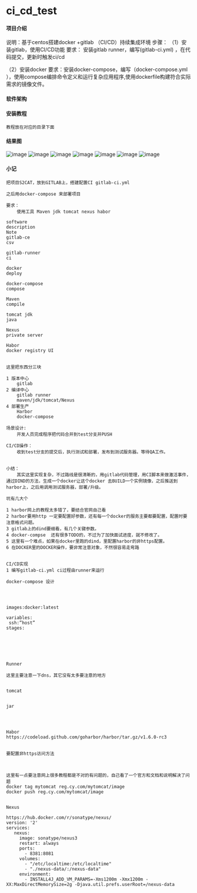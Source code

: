 # ci_cd_test

#### 项目介绍
说明：基于centos搭建docker +gitlab （CI/CD）持续集成环境
步骤：
 （1）安装gitlab，使用CI/CD功能
  要求： 安装gitlab  runner，编写(gitlab-ci.yml) ，在代码提交，更新时触发ci/cd
  
（2）安装docker 
 要求：安装docker-compose，编写（docker-compose.yml ），使用compose编排命令定义和运行复杂应用程序,使用dockerfile构建符合实际需求的镜像文件。

#### 软件架构



#### 安装教程
    教程放在对应的目录下面
    
    
#### 结果图
![image](https://raw.githubusercontent.com/cychan0115/gitlabci-test/master/11.png)
![image](https://raw.githubusercontent.com/cychan0115/gitlabci-test/master/22.png)
![image](https://raw.githubusercontent.com/cychan0115/gitlabci-test/master/33.jpg)
![image](https://raw.githubusercontent.com/cychan0115/gitlabci-test/master/44.png)
![image](https://raw.githubusercontent.com/cychan0115/gitlabci-test/master/55.png)
![image](https://raw.githubusercontent.com/cychan0115/gitlabci-test/master/66.png)
![image](https://raw.githubusercontent.com/cychan0115/gitlabci-test/master/77.png)

#### 小记

    把项目S2CAT，放到GITLAB上，搭建配置CI gitlab-ci.yml

    之后用docker-compose 来部署项目

    要求：
        使用工具 Maven jdk tomcat nexus habor

    software
    description
    Note
    gitlab-ce
    csv

    gitlab-runner
    ci

    docker
    deploy

    docker-compose
    compose	

    Maven
    compile

    tomcat jdk
    java

    Nexus	
    private server

    Habor
    docker registry UI


    这里把东西分三块

    1 版本中心
        gitlab
    2 编译中心
        gitlab runner
        maven/jdk/tomcat/Nexus
    4 部署生产
        Harbor
        docker-compose

    场景设计:
        开发人员完成程序把代码合并到test分支并PUSH

    CI/CD操作：
        收到test分支的提交后，执行测试和部署，发布到测试服务器。等待QA工作。


    小结：
        其实这里实现复杂，不过路线是很清晰的，用gitlab代码管理，用CI脚本来做激活事件，通过DIND的方法，生成一个docker让这个docker 去BUILD一个实例镜像，之后推送到harbor上，之后用调用测试服务器，部署/升级。

    坑有几大个

    1 harbor网上的教程太多错了，要结合官网自己看
    2 harbor要用http 一定要配置好参数，还有每一个docker的服务主要都要配置，配置时要注意格式问题。
    3 gitlab上的dind要细看，有几个关键参数。
    4 docker-compse  还有很多TODO的，不过为了加快面试进度，就不修改了。
    5 这里有一个难点，如果在docker里跑的dind，里配置harbor的非https配置。
    6 在DOCKER里的DOCKER操作，要非常注意对象，不然很容易走弯路


    CI/CD实现
    1 编写gitlab-ci.yml ci过程由runner来运行

    docker-compose 设计




    images:docker:latest

    variables:
     ssh:”host”
    stages:






    Runner

    这里主要注意一下dns，其它没有太多要注意的地方


    tomcat


    jar




    Habor
    https://codeload.github.com/goharbor/harbor/tar.gz/v1.6.0-rc3


    要配置非https访问方法



    这里有一点要注意网上很多教程都是不对的有问题的，自己看了一个官方和文档和说明解决了问题
    docker tag mytomcat reg.cy.com/mytomcat/image
    docker push reg.cy.com/mytomcat/image


    Nexus

    https://hub.docker.com/r/sonatype/nexus/
    version: '2'
    services:
       nexus:
         image: sonatype/nexus3
         restart: always
         ports:
           - 8381:8081
         volumes:
           - "/etc/localtime:/etc/localtime"
           - "./nexus-data/:/nexus-data"
         environment:
           - INSTALL4J_ADD_VM_PARAMS=-Xms1200m -Xmx1200m -XX:MaxDirectMemorySize=2g -Djava.util.prefs.userRoot=/nexus-data




